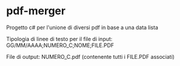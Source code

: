 # pdf-merger
Progetto c# per l'unione di diversi pdf in base a una data lista

Tipologia di linee di testo per il file di input:
GG/MM/AAAA;NUMERO_C;NOME;FILE.PDF

File di output:
NUMERO_C.pdf (contenente tutti i FILE.PDF associati)
